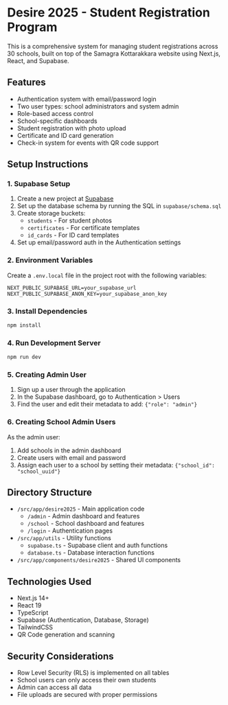 # Desire 2025 - Student Registration Program

This is a comprehensive system for managing student registrations across 30 schools, built on top of the Samagra Kottarakkara website using Next.js, React, and Supabase.

## Features

- Authentication system with email/password login
- Two user types: school administrators and system admin
- Role-based access control
- School-specific dashboards
- Student registration with photo upload
- Certificate and ID card generation
- Check-in system for events with QR code support

## Setup Instructions

### 1. Supabase Setup

1. Create a new project at [Supabase](https://supabase.com)
2. Set up the database schema by running the SQL in `supabase/schema.sql`
3. Create storage buckets:
   - `students` - For student photos
   - `certificates` - For certificate templates
   - `id_cards` - For ID card templates
4. Set up email/password auth in the Authentication settings

### 2. Environment Variables

Create a `.env.local` file in the project root with the following variables:

```
NEXT_PUBLIC_SUPABASE_URL=your_supabase_url
NEXT_PUBLIC_SUPABASE_ANON_KEY=your_supabase_anon_key
```

### 3. Install Dependencies

```bash
npm install
```

### 4. Run Development Server

```bash
npm run dev
```

### 5. Creating Admin User

1. Sign up a user through the application
2. In the Supabase dashboard, go to Authentication > Users
3. Find the user and edit their metadata to add: `{"role": "admin"}`

### 6. Creating School Admin Users

As the admin user:

1. Add schools in the admin dashboard
2. Create users with email and password
3. Assign each user to a school by setting their metadata: `{"school_id": "school_uuid"}`

## Directory Structure

- `/src/app/desire2025` - Main application code
  - `/admin` - Admin dashboard and features
  - `/school` - School dashboard and features
  - `/login` - Authentication pages
- `/src/app/utils` - Utility functions
  - `supabase.ts` - Supabase client and auth functions
  - `database.ts` - Database interaction functions
- `/src/app/components/desire2025` - Shared UI components

## Technologies Used

- Next.js 14+
- React 19
- TypeScript
- Supabase (Authentication, Database, Storage)
- TailwindCSS
- QR Code generation and scanning

## Security Considerations

- Row Level Security (RLS) is implemented on all tables
- School users can only access their own students
- Admin can access all data
- File uploads are secured with proper permissions 